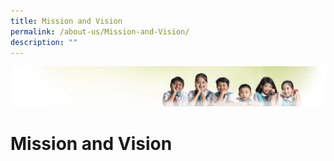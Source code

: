 ```yaml
---
title: Mission and Vision
permalink: /about-us/Mission-and-Vision/
description: ""
---
```

![](/images/Banner.jpg)

Mission and Vision
==================